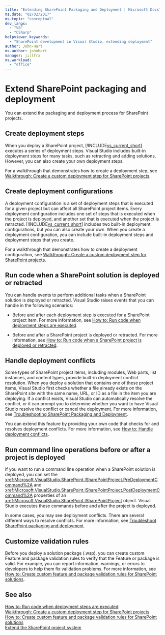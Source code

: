 ```yaml
---
title: "Extending SharePoint Packaging and Deployment | Microsoft Docs"
ms.date: "02/02/2017"
ms.topic: "conceptual"
dev_langs: 
  - "VB"
  - "CSharp"
helpviewer_keywords: 
  - "SharePoint development in Visual Studio, extending deployment"
author: John-Hart
ms.author: johnhart
manager: jillfra
ms.workload: 
  - "office"
---
```

# Extend SharePoint packaging and deployment
  You can extend the packaging and deployment process for SharePoint projects.
  
## Create deployment steps
 When you deploy a SharePoint project, [!INCLUDE[vs_current_short](../sharepoint/includes/vs-current-short-md.md)] executes a series of deployment steps. Visual Studio includes built-in deployment steps for many tasks, such as retracting and adding solutions. However, you can also create your own deployment steps.  
  
 For a walkthrough that demonstrates how to create a deployment step, see [Walkthrough: Create a custom deployment step for SharePoint projects](../sharepoint/walkthrough-creating-a-custom-deployment-step-for-sharepoint-projects.md).  
  
## Create deployment configurations
 A deployment configuration is a set of deployment steps that is executed for a given project but can affect all SharePoint project items. Every deployment configuration includes one set of steps that is executed when the project is deployed, and another set that is executed when the project is retracted. [!INCLUDE[vs_current_short](../sharepoint/includes/vs-current-short-md.md)] includes two built-in deployment configurations, but you can also create your own. When you create a deployment configuration, you can include built-in deployment steps and deployment steps that you create.  
  
 For a walkthrough that demonstrates how to create a deployment configuration, see [Walkthrough: Create a custom deployment step for SharePoint projects](../sharepoint/walkthrough-creating-a-custom-deployment-step-for-sharepoint-projects.md).  
  
## Run code when a SharePoint solution is deployed or retracted
 You can handle events to perform additional tasks when a SharePoint solution is deployed or retracted. Visual Studio raises events that you can handle in the following scenarios:  
  
-   Before and after each deployment step is executed for a SharePoint project item. For more information, see [How to: Run code when deployment steps are executed](../sharepoint/how-to-run-code-when-deployment-steps-are-executed.md).  
  
-   Before and after a SharePoint project is deployed or retracted. For more information, see [How to: Run code when a SharePoint project is deployed or retracted](../sharepoint/how-to-run-code-when-a-sharepoint-project-is-deployed-or-retracted.md).  
  
## Handle deployment conflicts
 Some types of SharePoint project items, including modules, Web parts, list instances, and content types, provide built-in deployment conflict resolution. When you deploy a solution that contains one of these project items, Visual Studio first checks whether a file already exists on the SharePoint site with the same name, URL, or ID as a file in the item you are deploying. If a conflict exists, Visual Studio can automatically resolve the conflict, or it can prompt you to determine whether you want to have Visual Studio resolve the conflict or cancel the deployment. For more information, see [Troubleshooting SharePoint Packaging and Deployment](../sharepoint/troubleshooting-sharepoint-packaging-and-deployment.md).  
  
 You can extend this feature by providing your own code that checks for and resolves deployment conflicts. For more information, see [How to: Handle deployment conflicts](../sharepoint/how-to-handle-deployment-conflicts.md).  
  
## Run command line operations before or after a project is deployed
 If you want to run a command line operation when a SharePoint solution is deployed, you can set the <xref:Microsoft.VisualStudio.SharePoint.ISharePointProject.PreDeploymentCommand%2A> and <xref:Microsoft.VisualStudio.SharePoint.ISharePointProject.PostDeploymentCommand%2A> properties of an <xref:Microsoft.VisualStudio.SharePoint.ISharePointProject> object. Visual Studio executes these commands before and after the project is deployed.  
  
 In some cases, you may see deployment conflicts. There are several different ways to resolve conflicts. For more information, see [Troubleshoot SharePoint packaging and deployment](../sharepoint/troubleshooting-sharepoint-packaging-and-deployment.md).  
  
## Customize validation rules
 Before you deploy a solution package (.wsp), you can create custom Feature and package validation rules to verify that the Feature or package is valid. For example, you can report information, warnings, or errors to developers to help them fix validation problems. For more information, see [How to: Create custom feature and package validation rules for SharePoint solutions](../sharepoint/how-to-create-custom-feature-and-package-validation-rules-for-sharepoint-solutions.md).  
  
## See also
 [How to: Run code when deployment steps are executed](../sharepoint/how-to-run-code-when-deployment-steps-are-executed.md)   
 [Walkthrough: Create a custom deployment step for SharePoint projects](../sharepoint/walkthrough-creating-a-custom-deployment-step-for-sharepoint-projects.md)   
 [How to: Create custom feature and package validation rules for SharePoint solutions](../sharepoint/how-to-create-custom-feature-and-package-validation-rules-for-sharepoint-solutions.md)   
 [Extend the SharePoint project system](../sharepoint/extending-the-sharepoint-project-system.md)  
